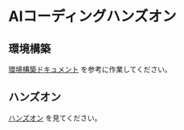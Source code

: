 # AIコーディングハンズオン

## 環境構築

[環境構築ドキュメント](./setup) を参考に作業してください。

## ハンズオン

[ハンズオン](./handson) を見てください。